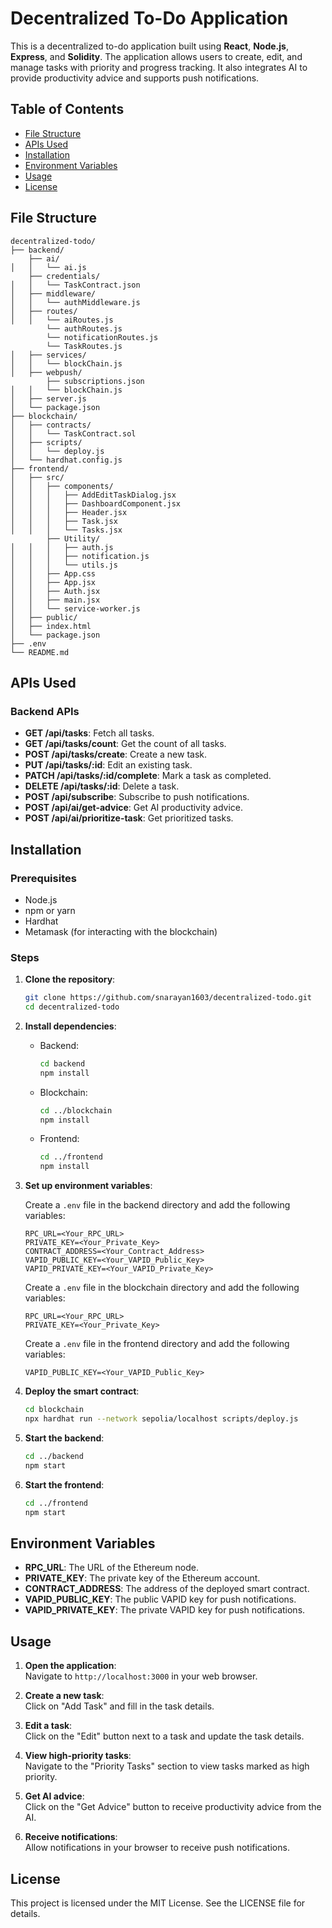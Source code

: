 # Decentralized To-Do Application

This is a decentralized to-do application built using **React**, **Node.js**, **Express**, and **Solidity**. The application allows users to create, edit, and manage tasks with priority and progress tracking. It also integrates AI to provide productivity advice and supports push notifications.

## Table of Contents

- [File Structure](#file-structure)
- [APIs Used](#apis-used)
- [Installation](#installation)
- [Environment Variables](#environment-variables)
- [Usage](#usage)
- [License](#license)

## File Structure

```
decentralized-todo/
├── backend/
    ├── ai/
│   │   └── ai.js
    ├── credentials/
│   │   └── TaskContract.json
│   ├── middleware/
│   │   └── authMiddleware.js
│   ├── routes/
│   │   └── aiRoutes.js
        └── authRoutes.js
        └── notificationRoutes.js
        └── TaskRoutes.js
│   ├── services/
│   │   └── blockChain.js
│   ├── webpush/
        ├── subscriptions.json
│   │   └── blockChain.js
│   ├── server.js
│   └── package.json
├── blockchain/
│   ├── contracts/
│   │   └── TaskContract.sol
│   ├── scripts/
│   │   └── deploy.js
│   └── hardhat.config.js
├── frontend/
│   ├── src/
│   │   ├── components/
│   │   │   ├── AddEditTaskDialog.jsx
│   │   │   ├── DashboardComponent.jsx
│   │   │   ├── Header.jsx
│   │   │   ├── Task.jsx
│   │   │   └── Tasks.jsx
        ├── Utility/
│   │   │   ├── auth.js
│   │   │   ├── notification.js
│   │   │   └── utils.js
│   │   ├── App.css
│   │   ├── App.jsx
│   │   ├── Auth.jsx
│   │   ├── main.jsx
│   │   └── service-worker.js
│   ├── public/
│   ├── index.html
│   └── package.json
├── .env
└── README.md
```

## APIs Used

### Backend APIs

- **GET /api/tasks**: Fetch all tasks.
- **GET /api/tasks/count**: Get the count of all tasks.
- **POST /api/tasks/create**: Create a new task.
- **PUT /api/tasks/:id**: Edit an existing task.
- **PATCH /api/tasks/:id/complete**: Mark a task as completed.
- **DELETE /api/tasks/:id**: Delete a task.
- **POST /api/subscribe**: Subscribe to push notifications.
- **POST /api/ai/get-advice**: Get AI productivity advice.
- **POST /api/ai/prioritize-task**: Get prioritized tasks.

## Installation

### Prerequisites

- Node.js
- npm or yarn
- Hardhat
- Metamask (for interacting with the blockchain)

### Steps

1. **Clone the repository**:

   ```sh
   git clone https://github.com/snarayan1603/decentralized-todo.git
   cd decentralized-todo
   ```

2. **Install dependencies**:

   - Backend:

     ```sh
     cd backend
     npm install
     ```

   - Blockchain:

     ```sh
     cd ../blockchain
     npm install
     ```

   - Frontend:
     ```sh
     cd ../frontend
     npm install
     ```

3. **Set up environment variables**:

   Create a `.env` file in the backend directory and add the following variables:

   ```env
   RPC_URL=<Your_RPC_URL>
   PRIVATE_KEY=<Your_Private_Key>
   CONTRACT_ADDRESS=<Your_Contract_Address>
   VAPID_PUBLIC_KEY=<Your_VAPID_Public_Key>
   VAPID_PRIVATE_KEY=<Your_VAPID_Private_Key>
   ```

   Create a `.env` file in the blockchain directory and add the following variables:

   ```env
   RPC_URL=<Your_RPC_URL>
   PRIVATE_KEY=<Your_Private_Key>
   ```

   Create a `.env` file in the frontend directory and add the following variables:

   ```env
   VAPID_PUBLIC_KEY=<Your_VAPID_Public_Key>
   ```

4. **Deploy the smart contract**:

   ```sh
   cd blockchain
   npx hardhat run --network sepolia/localhost scripts/deploy.js
   ```

5. **Start the backend**:

   ```sh
   cd ../backend
   npm start
   ```

6. **Start the frontend**:
   ```sh
   cd ../frontend
   npm start
   ```

## Environment Variables

- **RPC_URL**: The URL of the Ethereum node.
- **PRIVATE_KEY**: The private key of the Ethereum account.
- **CONTRACT_ADDRESS**: The address of the deployed smart contract.
- **VAPID_PUBLIC_KEY**: The public VAPID key for push notifications.
- **VAPID_PRIVATE_KEY**: The private VAPID key for push notifications.

## Usage

1. **Open the application**:  
   Navigate to `http://localhost:3000` in your web browser.

2. **Create a new task**:  
   Click on "Add Task" and fill in the task details.

3. **Edit a task**:  
   Click on the "Edit" button next to a task and update the task details.

4. **View high-priority tasks**:  
   Navigate to the "Priority Tasks" section to view tasks marked as high priority.

5. **Get AI advice**:  
   Click on the "Get Advice" button to receive productivity advice from the AI.

6. **Receive notifications**:  
   Allow notifications in your browser to receive push notifications.

## License

This project is licensed under the MIT License. See the LICENSE file for details.
